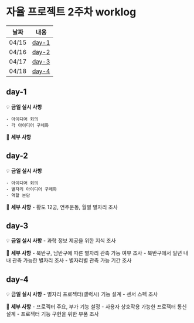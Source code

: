 # 자율 프로젝트 2주차 worklog

|날짜|내용|
|:---:|:---:|
|04/15|[day-1](#day-1)|
|04/16|[day-2](#day-2)|
|04/17|[day-3](#day-3)|
|04/18|[day-4](#day-4)|


## day-1

💡 **금일 실시 사항**

    - 아이디어 회의 
    - 각 아이디어 구체화 

📜 **세부 사항**

    
## day-2

💡 **금일 실시 사항**

    - 아이디어 회의 
    - 별자리 아이디어 구체화 
    - 역할 분담

📜 **세부 사항**
    - 황도 12궁, 연주운동, 월별 별자리 조사 
    

## day-3
💡 **금일 실시 사항**
    - 과학 정보 제공을 위한 지식 조사 

📜 **세부 사항**
    - 북반구, 남반구에 따른 별자리 관측 가능 여부 조사 
    - 북반구에서 일년 내내 관측 가능한 별자리 조사 
    - 별자리별 관측 가능 기간 조사 


## day-4
💡 **금일 실시 사항**
    - 별자리 프로젝터(갤럭시) 기능 설계
    - 센서 스펙 조사 

📜 **세부 사항**
    - 프로젝터 주요, 부가 기능 설정
    - 사용자 상호작용 가능한 프로젝터 통신 설계 
    - 프로젝터 기능 구현을 위한 부품 조사 